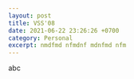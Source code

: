 ```yaml
---
layout: post
title: VSS'08
date: 2021-06-22 23:26:26 +0700
category: Personal
excerpt: nmdfmd nfmdnf mdnfmd nfm
---
```


abc
